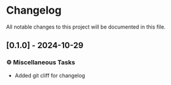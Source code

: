 # Changelog

All notable changes to this project will be documented in this file.

## [0.1.0] - 2024-10-29

### ⚙️ Miscellaneous Tasks

- Added git cliff for changelog


